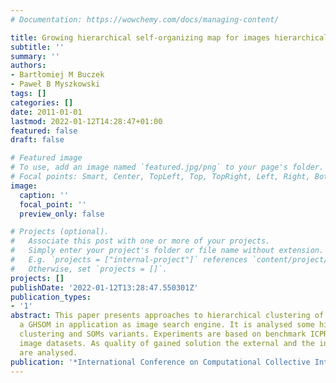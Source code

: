 ```yaml
---
# Documentation: https://wowchemy.com/docs/managing-content/

title: Growing hierarchical self-organizing map for images hierarchical clustering
subtitle: ''
summary: ''
authors:
- Bartłomiej M Buczek
- Paweł B Myszkowski
tags: []
categories: []
date: 2011-01-01
lastmod: 2022-01-12T14:28:47+01:00
featured: false
draft: false

# Featured image
# To use, add an image named `featured.jpg/png` to your page's folder.
# Focal points: Smart, Center, TopLeft, Top, TopRight, Left, Right, BottomLeft, Bottom, BottomRight.
image:
  caption: ''
  focal_point: ''
  preview_only: false

# Projects (optional).
#   Associate this post with one or more of your projects.
#   Simply enter your project's folder or file name without extension.
#   E.g. `projects = ["internal-project"]` references `content/project/deep-learning/index.md`.
#   Otherwise, set `projects = []`.
projects: []
publishDate: '2022-01-12T13:28:47.550301Z'
publication_types:
- '1'
abstract: This paper presents approaches to hierarchical clustering of images using
  a GHSOM in application as image search engine. It is analysed some hierarchical
  clustering and SOMs variants. Experiments are based on benchmark ICPR and MIRFlickr
  image datasets. As quality of gained solution the external and the internal measures
  are analysed.
publication: '*International Conference on Computational Collective Intelligence*'
---
```

